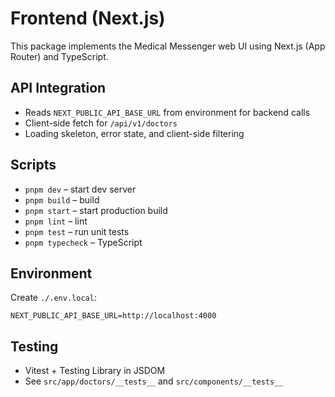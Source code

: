 # Frontend (Next.js)

This package implements the Medical Messenger web UI using Next.js (App Router) and TypeScript.

## API Integration

- Reads `NEXT_PUBLIC_API_BASE_URL` from environment for backend calls
- Client-side fetch for `/api/v1/doctors`
- Loading skeleton, error state, and client-side filtering

## Scripts

- `pnpm dev` – start dev server
- `pnpm build` – build
- `pnpm start` – start production build
- `pnpm lint` – lint
- `pnpm test` – run unit tests
- `pnpm typecheck` – TypeScript

## Environment

Create `./.env.local`:

```
NEXT_PUBLIC_API_BASE_URL=http://localhost:4000
```

## Testing

- Vitest + Testing Library in JSDOM
- See `src/app/doctors/__tests__` and `src/components/__tests__`
